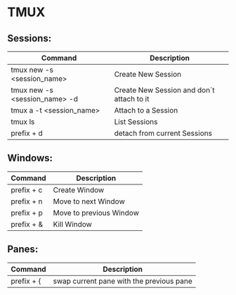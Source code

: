 # TMUX

## Sessions:

| Command | Description |
| --- | --- |
| tmux new -s <session_name> | Create New Session |
| tmux new -s <session_name> -d | Create New Session and don´t attach to it |
| tmux a -t <session_name> | Attach to a Session |
| tmux ls | List Sessions |
| prefix + d | detach from current Sessions |

## Windows:

| Command | Description |
| --- | --- |
| prefix + c | Create Window |
| prefix + n | Move to next Window |
| prefix + p | Move to previous Window |
| prefix + & | Kill Window |

## Panes:

| Command | Description |
| --- | --- |
| prefix + { | swap current pane with the previous pane |
